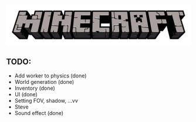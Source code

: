 ﻿![alt text](./public/assets/home/minecraft_logo_main.png)

## TODO:

- Add worker to physics (done)
- World generation (done)
- Inventory (done)
- UI (done)
- Setting FOV, shadow, ...vv
- Steve
- Sound effect (done)